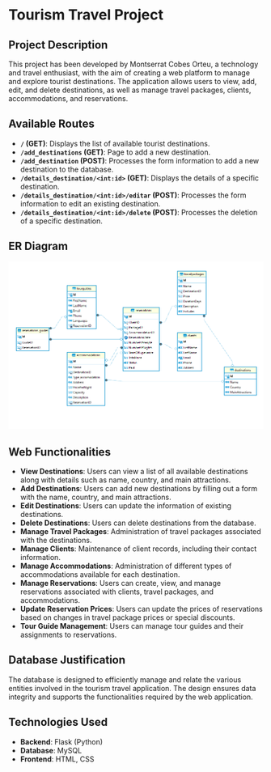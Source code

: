 # Tourism Travel Project

## Project Description

This project has been developed by Montserrat Cobes Orteu, a technology and travel enthusiast, with the aim of creating a web platform to manage and explore tourist destinations. The application allows users to view, add, edit, and delete destinations, as well as manage travel packages, clients, accommodations, and reservations.

## Available Routes

- **`/` (GET)**: Displays the list of available tourist destinations.
- **`/add_destinations` (GET)**: Page to add a new destination.
- **`/add_destination` (POST)**: Processes the form information to add a new destination to the database.
- **`/details_destination/<int:id>` (GET)**: Displays the details of a specific destination.
- **`/details_destination/<int:id>/editar` (POST)**: Processes the form information to edit an existing destination.
- **`/details_destination/<int:id>/delete` (POST)**: Processes the deletion of a specific destination.

## ER Diagram

![ER Diagram](./static/img/ER_diagram_travels.png)

## Web Functionalities

- **View Destinations**: Users can view a list of all available destinations along with details such as name, country, and main attractions.
- **Add Destinations**: Users can add new destinations by filling out a form with the name, country, and main attractions.
- **Edit Destinations**: Users can update the information of existing destinations.
- **Delete Destinations**: Users can delete destinations from the database.
- **Manage Travel Packages**: Administration of travel packages associated with the destinations.
- **Manage Clients**: Maintenance of client records, including their contact information.
- **Manage Accommodations**: Administration of different types of accommodations available for each destination.
- **Manage Reservations**: Users can create, view, and manage reservations associated with clients, travel packages, and accommodations.
- **Update Reservation Prices**: Users can update the prices of reservations based on changes in travel package prices or special discounts.
- **Tour Guide Management**: Users can manage tour guides and their assignments to reservations.

## Database Justification

The database is designed to efficiently manage and relate the various entities involved in the tourism travel application. The design ensures data integrity and supports the functionalities required by the web application.

## Technologies Used

- **Backend**: Flask (Python)
- **Database**: MySQL
- **Frontend**: HTML, CSS
